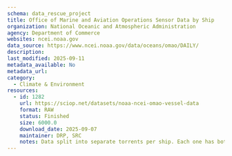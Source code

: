 ```yaml
---
schema: data_rescue_project 
title: Office of Marine and Aviation Operations Sensor Data by Ship
organization: National Oceanic and Atmospheric Administration
agency: Department of Commerce
websites: ncei.noaa.gov
data_source: https://www.ncei.noaa.gov/data/oceans/omao/DAILY/
description: 
last_modified: 2025-09-11
metadata_available: No
metadata_url: 
category:
  - Climate & Environment 
resources:
  - id: 1282
    url: https://sciop.net/datasets/noaa-ncei-omao-vessel-data
    format: RAW
    status: Finished
    size: 6000.0
    download_date: 2025-09-07
    maintainer: DRP, SRC
    notes: Data split into separate torrents per ship. Each one has both P2P and a functional webseed, ensuring users can download the data even if no one is seeding.
---
```

